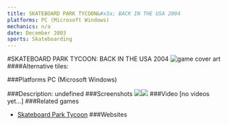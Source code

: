 ```yaml
---
title: SKATEBOARD PARK TYCOON&#x3a; BACK IN THE USA 2004
platforms: PC (Microsoft Windows)
mechanics: n/a
date: December 2003
sports: Skateboarding
---
```

#SKATEBOARD PARK TYCOON: BACK IN THE USA 2004
![game cover art](//images.igdb.com/igdb/image/upload/t_cover_big/co1h78.jpg "Logo Title Text 1")
####Alternative tiles:

###Platforms
PC (Microsoft Windows)

###Description:
undefined
###Screenshots
<a target="_blank" href="//images.igdb.com/igdb/image/upload/t_cover_big/sc5j26.jpg"><img src="//images.igdb.com/igdb/image/upload/t_thumb/sc5j26.jpg"/></a><a target="_blank" href="//images.igdb.com/igdb/image/upload/t_cover_big/sc5j25.jpg"><img src="//images.igdb.com/igdb/image/upload/t_thumb/sc5j25.jpg"/></a>
###Video
[no videos yet...]
###Related games
* [Skateboard Park Tycoon](/games/skateboard-park-tycoon-23555/)
###Websites

